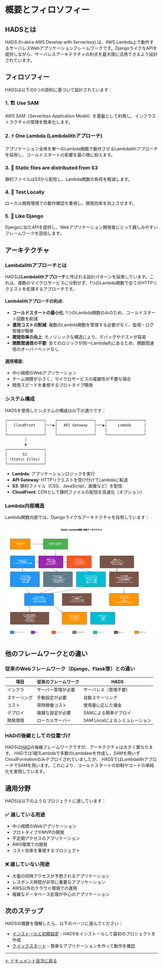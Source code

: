 # 概要とフィロソフィー

## HADSとは

HADS (h-akira AWS Develop with Serverless) は、AWS Lambda上で動作するサーバレスWebアプリケーションフレームワークです。DjangoライクなAPIを提供しながら、サーバレスアーキテクチャの利点を最大限に活用できるよう設計されています。

## フィロソフィー

HADSは以下の5つの原則に基づいて設計されています：

### 1. 🏗️ Use SAM
AWS SAM（Serverless Application Model）を基盤として利用し、インフラストラクチャの管理を簡素化します。

### 2. ⚡ One Lambda (Lambdalithアプローチ)
アプリケーション全体を単一のLambda関数で動作させるLambdalithアプローチを採用し、コールドスタートの影響を最小限に抑えます。

### 3. 📁 Static files are distributed from S3
静的ファイルはS3から配信し、Lambda関数の負荷を軽減します。

### 4. 🧪 Test Locally
ローカル開発環境での動作確認を重視し、開発効率を向上させます。

### 5. 🐍 Like Django
Djangoに似たAPIを提供し、Webアプリケーション開発者にとって親しみやすいフレームワークを目指します。

## アーキテクチャ

### Lambdalithアプローチとは

HADSは**Lambdalithアプローチ**と呼ばれる設計パターンを採用しています。これは、複数のマイクロサービスに分割せず、1つのLambda関数で全てのHTTPリクエストを処理するアプローチです。

#### Lambdalithアプローチの利点:
- **コールドスタートの最小化**: 1つのLambda関数のみのため、コールドスタート回数を削減
- **運用コストの削減**: 複数のLambda関数を管理する必要がなく、監視・ログ管理が簡単
- **開発効率の向上**: モノリシックな構造により、デバッグやテストが容易
- **関数間通信の不要**: 全てのロジックが同一Lambda内にあるため、関数間通信のオーバーヘッドなし

#### 適用場面:
- 中小規模のWebアプリケーション
- チーム規模が小さく、マイクロサービスの複雑性が不要な場合
- 開発スピードを重視するプロトタイプ開発

### システム構成

HADSを使用したシステムの構成は以下の通りです：

```
┌─────────────────┐    ┌─────────────────┐    ┌─────────────────┐
│   CloudFront    │───▶│   API Gateway   │───▶│     Lambda      │
│                 │    │                 │    │                 │
└─────────────────┘    └─────────────────┘    └─────────────────┘
         │
         ▼
┌─────────────────┐
│       S3        │
│ (Static Files)  │
└─────────────────┘
```

- **Lambda**: アプリケーションロジックを実行
- **API Gateway**: HTTPリクエストを受け付けてLambdaに転送
- **S3**: 静的ファイル（CSS、JavaScript、画像など）を配信
- **CloudFront**: CDNとして静的ファイルの配信を高速化（オプション）

### Lambda内部構造

Lambda関数内部では、Djangoライクなアーキテクチャを採用しています：

![lambda](../images/lambda_jp.png)

## 他のフレームワークとの違い

### 従来のWebフレームワーク（Django、Flask等）との違い

| 項目 | 従来のフレームワーク | HADS |
|------|---------------------|------|
| インフラ | サーバー管理が必要 | サーバレス（管理不要） |
| スケーリング | 手動設定が必要 | 自動スケーリング |
| コスト | 常時稼働コスト | 使用量に応じた課金 |
| デプロイ | 複雑な設定が必要 | SAMによる簡単デプロイ |
| 開発環境 | ローカルサーバー | SAM Localによるシミュレーション |

### HADの後継としての位置づけ

HADSは[HAD](https://github.com/h-akira/had)の後継フレームワークですが、アーキテクチャは大きく異なります。
HADでは1能1Lambdaで多数のLambdawを作成し、SAMを用いずCloudFormationのみデプロイされていましたが、
HADSではLambdalithアプローチでSAMを用います。これにより、コールドスタートの抑制やコードの単純化を実現しています。

## 適用分野

HADSは以下のようなプロジェクトに適しています：

### ✅ 適している用途
- 中小規模のWebアプリケーション
- プロトタイプやMVPの開発
- 不定期アクセスのアプリケーション
- AWS環境での開発
- コスト効率を重視するプロジェクト

### ❌ 適していない用途
- 大量の同時アクセスが予想されるアプリケーション
- レスポンス時間が非常に重要なアプリケーション
- AWS以外のクラウド環境での運用
- 複雑なデータベース処理が中心のアプリケーション

## 次のステップ

HADSの概要を理解したら、以下のページに進んでください：

- [インストールと初期設定](./installation.md) - HADSをインストールして最初のプロジェクトを作成
- [クイックスタート](./quickstart.md) - 簡単なアプリケーションを作って動作を確認

---

[← ドキュメント目次に戻る](./README.md)
